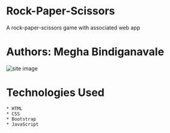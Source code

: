 # Rock-Paper-Scissors
A rock-paper-scissors game with associated web app 
# Authors: Megha Bindiganavale 
![site image](site-image)
# Technologies Used 
    * HTML 
    * CSS
    * Bootstrap
    * JavaScript


